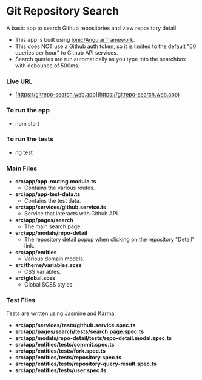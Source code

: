# Git Repository Search #

A basic app to search Github repositories and view repository detail. 

* This app is built using [Ionic/Angular framework](https://ionicframework.com/docs/angular/overview).
* This does NOT use a Github auth token, so it is limited to the default "60 queries per hour" to Github API services.
* Search queries are run automatically as you type into the searchbox with debounce of 500ms.

### Live URL ###
* [https://gitrepo-search.web.app](https://gitrepo-search.web.app)

### To run the app ###
* npm start

### To run the tests ###
* ng test

### Main Files ###
* **src/app/app-routing.module.ts**
    * Contains the various routes.
* **src/app/app-test-data.ts**
    * Contains the test data.
* **src/app/services/github.service.ts**
    * Service that interacts with Github API.
* **src/app/pages/search**
    * The main search page.
* **src/app/modals/repo-detail**
    * The repository detail popup when clicking on the repository "Detail" link.
* **src/app/entities**
    * Various domain models.
* **src/theme/variables.scss**
    * CSS variables.
* **src/global.scss**
    * Global SCSS styles.

### Test Files ###
Tests are written using [Jasmine and Karma](https://angular.io/guide/testing).
* **src/app/services/tests/github.service.spec.ts**
* **src/app/pages/search/tests/search.page.spec.ts**
* **src/app/modals/repo-detail/tests/repo-detail.modal.spec.ts**
* **src/app/entities/tests/commit.spec.ts**
* **src/app/entities/tests/fork.spec.ts**
* **src/app/entities/tests/repository.spec.ts**
* **src/app/entities/tests/repository-query-result.spec.ts**
* **src/app/entities/tests/user.spec.ts**

